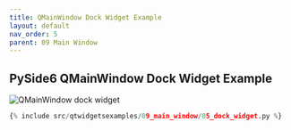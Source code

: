 ```yaml
---
title: QMainWindow Dock Widget Example
layout: default
nav_order: 5
parent: 09 Main Window
---
```


## PySide6 QMainWindow Dock Widget Example

![QMainWindow dock widget](/blog/images/qtwidgetsexamples/09_main_window/05_dock_widget.png)

```python
{% include src/qtwidgetsexamples/09_main_window/05_dock_widget.py %}
```